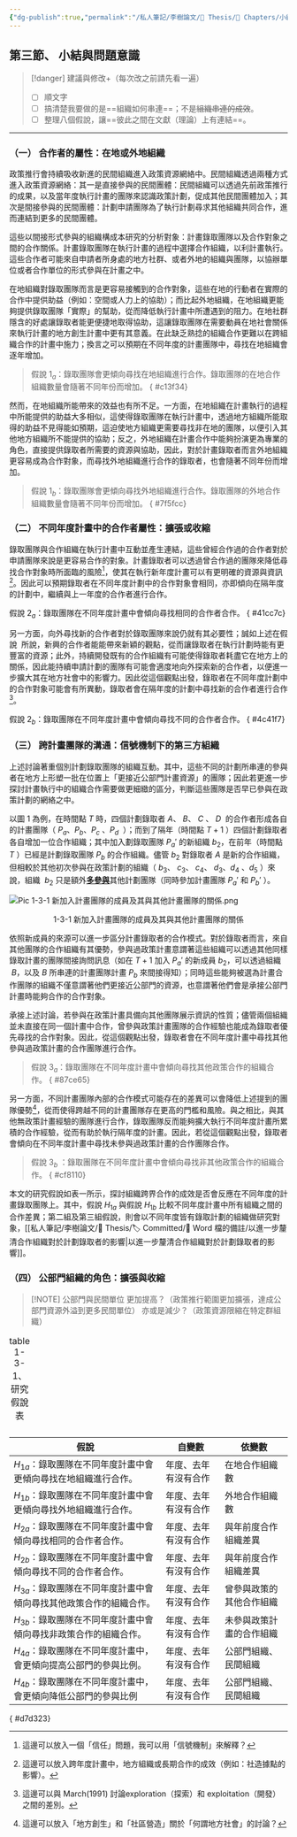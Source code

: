 ```yaml
---
{"dg-publish":true,"permalink":"/私人筆記/李樹論文/📝 Thesis/🔖 Chapters/小結與問題意識/","title":"小結與問題意識","tags":["李樹論文"],"noteIcon":"3","created":"2025-06-10T19:14:46.000+08:00","updated":"2025-06-10T19:21:05.582+08:00"}
---
```


## 第三節、	小結與問題意識


> [!danger] 建議與修改+（每次改之前請先看一遍）
> - [ ] 順文字
> - [ ] 搞清楚我要做的是==組織如何串連==；不是~~組織串連的成效~~。
> - [ ] 整理八個假說，讓==彼此之間在文獻（理論）上有連結==。

---


### （一） 合作者的屬性：在地或外地組織

政策推行會持續吸收新進的民間組織進入政策資源網絡中。民間組織透過兩種方式進入政策資源網絡：其一是直接參與的民間團體：民間組織可以透過先前政策推行的成果，以及當年度執行計畫的團隊來認識政策計劃，促成其他民間團體加入；其次是間接參與的民間團體：計劃申請團隊為了執行計劃尋求其他組織共同合作，進而連結到更多的民間團體。

這些以間接形式參與的組織構成本研究的分析對象：計畫錄取團隊以及合作對象之間的合作關係。計畫錄取團隊在執行計畫的過程中選擇合作組織，以利計畫執行。這些合作者可能來自申請者所身處的地方社群、或者外地的組織與團隊，以協辦單位或者合作單位的形式參與在計畫之中。

在地組織對錄取團隊而言是更容易接觸到的合作對象，這些在地的行動者在實際的合作中提供助益（例如：空間或人力上的協助）；而比起外地組織，在地組織更能夠提供錄取團隊「實際」的幫助，從而降低執行計畫中所遭遇到的阻力。在地社群隱含的好處讓錄取者能更便捷地取得協助，這讓錄取團隊在需要動員在地社會關係來執行計畫的地方創生計畫中更有其意義。在此缺乏熟捻的組織合作更難以在跨組織合作的計畫中施力；換言之可以預期在不同年度的計畫團隊中，尋找在地組織會逐年增加。

> 假說 $1_a$：錄取團隊會更傾向尋找在地組織進行合作。錄取團隊的在地合作組織數量會隨著不同年份而增加。
{ #c13f34}


然而，在地組織所能帶來的效益也有所不足。一方面，在地組織在計畫執行的過程中所能提供的助益大多相似，這使得錄取團隊在執行計畫中，透過地方組織所能取得的助益不見得能如預期，這迫使地方組織更需要尋找非在地的團隊，以便引入其他地方組織所不能提供的協助；反之，外地組織在計畫合作中能夠扮演更為專業的角色，直接提供錄取者所需要的資源與協助，因此，對於計畫錄取者而言外地組織更容易成為合作對象，而尋找外地組織進行合作的錄取者，也會隨著不同年份而增加。

> 假說 $1_b$：錄取團隊會更傾向尋找外地組織進行合作。錄取團隊的外地合作組織數量會隨著不同年份而增加。
{ #7f5fcc}



### （二） 不同年度計畫中的合作者屬性：擴張或收縮

錄取團隊與合作組織在執行計畫中互動並產生連結，這些曾經合作過的合作者對於申請團隊來說是更容易合作的對象。計畫錄取者可以透過曾合作過的團隊來降低尋找合作對象時所面臨的風險[^1]，使其在執行新年度計畫可以有更明確的資源與資訊[^2]。因此可以預期錄取者在不同年度計劃中的合作對象會相同，亦即傾向在隔年度的計劃中，繼續與上一年度的合作者進行合作。

假說 $2_a$：錄取團隊在不同年度計畫中會傾向尋找相同的合作者合作。
{ #41cc7c}


另一方面，向外尋找新的合作者對於錄取團隊來說仍就有其必要性；誠如上述在假說  所說，新興的合作者能能帶來新穎的觀點，從而讓錄取者在執行計劃時能有更豐富的資源；此外，持續開發既有的合作組織有可能使得錄取者耗盡它在地方上的關係，因此能持續申請計劃的團隊有可能會適度地向外探索新的合作者，以便進一步擴大其在地方社會中的影響力。因此從這個觀點出發，錄取者在不同年度計劃中的合作對象可能會有所異動，錄取者會在隔年度的計劃中尋找新的合作者進行合作[^3]。

假說 $2_b$：錄取團隊在不同年度計畫中會傾向尋找不同的合作者合作。
{ #4c41f7}



### （三） 跨計畫團隊的溝通：信號機制下的第三方組織

上述討論著重個別計劃錄取團隊的組織互動。其中，這些不同的計劃所串連的參與者在地方上形塑一批在位置上「更接近公部門計畫資源」的團隊；因此若更進一步探討計畫執行中的組織合作需要做更細緻的區分，判斷這些團隊是否早已參與在政策計劃的網絡之中。

以圖 1 為例，在時間點 $T$ 時，四個計劃錄取者 $A$、 $B$、 $C$ 、 $D$  的合作者形成各自的計畫團隊（ $P_a$、$P_b$、$P_c$ 、$P_d$  ）；而到了隔年（時間點 $T+1$ ）四個計劃錄取者各自增加一位合作組織；其中加入劃錄取團隊 $P_a'$ 的新組織 $b_2$，在前年（時間點 $T$ ）已經是計劃錄取團隊 $P_b$ 的合作組織。儘管 $b_2$ 對錄取者 $A$ 是新的合作組織，但相較於其他初次參與在政策計劃的組織（ $b_3$、 $c_3$、 $c_4$、 $d_3$、$d_4$ 、$d_5$ ）來說，組織  $b_2$ 只是額外<b><u>多參與</u></b>其他計劃團隊（同時參加計畫團隊 $P_a'$ 和 $P_b'$ ）。

![Pic 1-3-1 新加入計畫團隊的成員及其與其他計畫團隊的關係.png](/img/user/%E7%A7%81%E4%BA%BA%E7%AD%86%E8%A8%98/%E6%9D%8E%E6%A8%B9%E8%AB%96%E6%96%87/%F0%9F%8C%A0%20Pic%20and%20Table/Pic%201-3-1%20%E6%96%B0%E5%8A%A0%E5%85%A5%E8%A8%88%E7%95%AB%E5%9C%98%E9%9A%8A%E7%9A%84%E6%88%90%E5%93%A1%E5%8F%8A%E5%85%B6%E8%88%87%E5%85%B6%E4%BB%96%E8%A8%88%E7%95%AB%E5%9C%98%E9%9A%8A%E7%9A%84%E9%97%9C%E4%BF%82.png)
<div class="header" style="text-align: center">1-3-1 新加入計畫團隊的成員及其與其他計畫團隊的關係</div>


依照新成員的來源可以進一步區分計畫錄取者的合作模式。對於錄取者而言，來自其他團隊的合作組織有其優勢，參與過政策計畫意謂著這些組織可以透過其他同樣錄取計畫的團隊間接詢問訊息（如在 $T+1$ 加入 $P_a'$ 的新成員 $b_2$，可以透過組織  $B$，以及 $B$ 所串連的計畫團隊計畫 $P_b$ 來間接得知）；同時這些能夠被選為計畫合作團隊的組織不僅意謂著他們更接近公部門的資源，也意謂著他們會是承接公部門計畫時能夠合作的合作對象。

承接上述討論，若參與在政策計畫具備向其他團隊展示資訊的性質；儘管兩個組織並未直接在同一個計畫中合作，曾參與政策計畫團隊的合作經驗也能成為錄取者優先尋找的合作對象。因此，從這個觀點出發，錄取者會在不同年度計畫中尋找其他參與過政策計畫的合作團隊進行合作。

> 假說 $3_a$：錄取團隊在不同年度計畫中會傾向尋找其他政策合作的組織合作。
{ #87ce65}


另一方面，不同計畫團隊內部的合作模式可能存在的差異可以會降低上述提到的團隊優勢[^4]，從而使得跨越不同的計畫團隊存在更高的門檻和風險。與之相比，與其他無政策計畫經驗的團隊進行合作，錄取團隊反而能夠擴大執行不同年度計畫所累積的合作經驗，從而有助於執行隔年度的計畫。因此，若從這個觀點出發，錄取者會傾向在不同年度計畫中尋找未參與過政策計畫的合作團隊合作。

> 假說 $3_b$ ：錄取團隊在不同年度計畫中會傾向尋找非其他政策合作的組織合作。
{ #cf8110}


本文的研究假說如表一所示，探討組織跨界合作的成效是否會反應在不同年度的計畫錄取團隊上。其中，假說 $H_{1a}$ 與假說 $H_{1b}$ 比較不同年度計畫中所有組織之間的合作差異；第二組及第三組假說，則會以不同年度皆有錄取計劃的組織做研究對象，[[私人筆記/李樹論文/📝 Thesis/🏷️ Committed/📑 Word 檔的備註/以進一步釐清合作組織對於計劃錄取者的影響\|以進一步釐清合作組織對於計劃錄取者的影響]]。


### （四） 公部門組織的角色：擴張與收縮

> [!NOTE] 公部門與民間單位
> 更加提高？（政策推行範圍更加擴張，達成公部門資源外溢到更多民間單位）
> 亦或是減少？（政策資源限縮在特定群組織）




<table style="width: 100%">
<caption> table 1-3-1、研究假說表</caption></table>

| 假說                                     | 自變數        | 依變數          |
| -------------------------------------- | ---------- | ------------ |
| $H_{1a}$：錄取團隊在不同年度計畫中會更傾向尋找在地組織進行合作。   | 年度、去年有沒有合作 | 在地合作組織數      |
| $H_{1b}$：錄取團隊在不同年度計畫中會更傾向尋找外地組織進行合作。   | 年度、去年有沒有合作 | 外地合作組織數      |
| $H_{2a}$：錄取團隊在不同年度計畫中會傾向尋找相同的合作者合作。    | 年度、去年有沒有合作 | 與年前度合作組織差異   |
| $H_{2b}$：錄取團隊在不同年度計畫中會傾向尋找不同的合作者合作。    | 年度、去年有沒有合作 | 與年前度合作組織差異   |
| $H_{3a}$：錄取團隊在不同年度計畫中會傾向尋找其他政策合作的組織合作。 | 年度、去年有沒有合作 | 曾參與政策的其他合作組織 |
| $H_{3b}$：錄取團隊在不同年度計畫中會傾向尋找非政策合作的組織合作。  | 年度、去年有沒有合作 | 未參與政策計畫的合作組織 |
| $H_{4a}$：錄取團隊在不同年度計畫中，會更傾向提高公部門的參與比例。  | 年度、去年有沒有合作 | 公部門組織、民間組織   |
| $H_{4b}$：錄取團隊在不同年度計畫中，會更傾向降低公部門的參與比例   | 年度、去年有沒有合作 | 公部門組織、民間組織   |
{ #d7d323}





[^1]: 這邊可以放入一個「信任」問題，我可以用「信號機制」來解釋？
[^2]: 這邊可以放入跨年度計畫中，地方組織或長期合作的成效（例如：社造據點的影響）。
[^3]: 這邊可以與 March(1991) 討論exploration（探索）和 exploitation（開發）之間的差別。
[^4]: 這邊可以放入「地方創生」和「社區營造」關於「何謂地方社會」的討論？